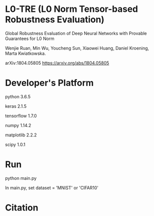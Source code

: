 # L0-TRE (L0 Norm Tensor-based Robustness Evaluation)

Global Robustness Evaluation of Deep Neural Networks with Provable Guarantees for L0 Norm

Wenjie Ruan, Min Wu, Youcheng Sun, Xiaowei Huang, Daniel Kroening, Marta Kwiatkowska.

arXiv:1804.05805 https://arxiv.org/abs/1804.05805

# Developer's Platform
python 3.6.5

keras 2.1.5

tensorflow 1.7.0

numpy 1.14.2

matplotlib 2.2.2

scipy 1.0.1

# Run
python main.py

In main.py, set dataset = 'MNIST' or 'CIFAR10'

# Citation

